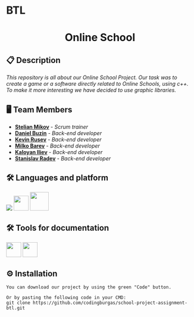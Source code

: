 # BTL
<h1 align="center">Online School</h1>

## 📋 Description    
*This repository is all about our Online School Project. Our task was to create a game or a software directly related to Online Schools, using c++. To make it more interesting we have decided to use graphic libraries.* 

## 🖥 Team Members
* <a href="https://github.com/DRBuzin21">**Stelian Mikov**</a> - *Scrum trainer*
* <a href="https://github.com/DRBuzin21">**Daniel Buzin**</a> - *Back-end developer* 
* <a href="https://github.com/DRBuzin21">**Kevin Rusev**</a> - *Back-end developer* 
* <a href="https://github.com/DRBuzin21">**Milko Barev**</a> - *Back-end developer*
* <a href="https://github.com/DRBuzin21">**Kaloyan Iliev**</a> - *Back-end developer*
* <a href="https://github.com/DRBuzin21">**Stanislav Radev**</a> - *Back-end developer* 

## 🛠️ Languages and platform

<p align="left"> 
  <img src="https://img.icons8.com/color/48/000000/c-plus-plus-logo.png"/>
  <img src="https://upload.wikimedia.org/wikipedia/commons/thumb/5/59/Visual_Studio_Icon_2019.svg/1024px-Visual_Studio_Icon_2019.svg.png" width = "40px"/>
  <img src="https://cdn.worldvectorlogo.com/logos/github-icon.svg" width = "50px"/>
</p>

## 🛠️ Tools for documentation
  <img src="https://cdn.worldvectorlogo.com/logos/powerpoint-2.svg" width = "40px"/> <img src="https://cdn.worldvectorlogo.com/logos/word-1.svg" width = "40px"/>
  
## ⚙ Installation
```
You can download our project by using the green "Code" button.

Or by pasting the following code in your CMD:
git clone https://github.com/codingburgas/school-project-assignment-btl.git
